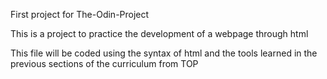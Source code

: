 First project for The-Odin-Project


 This is a project to practice the development of a webpage through html
 
 This file will be coded using the syntax of html and the tools learned in the previous sections of the curriculum from TOP 